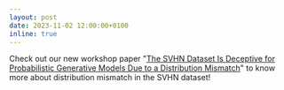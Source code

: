 ```yaml
---
layout: post
date: 2023-11-02 12:00:00+0100
inline: true
---
```


Check out our new workshop paper "<a href='https://timx.me/assets/pdf/SVHN_Remix_v1.pdf'>The SVHN Dataset Is Deceptive for Probabilistic Generative Models Due to a Distribution Mismatch</a>" to know more about distribution mismatch in the SVHN dataset!

